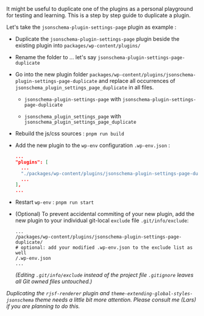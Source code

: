 It might be useful to duplicate one of the plugins as a personal playground for testing and learning. This is a step by step guide to duplicate a plugin.

Let's take the `jsonschema-plugin-settings-page` plugin as example :

- Duplicate the `jsonschema-plugin-settings-page` plugin beside the existing plugin into `packages/wp-content/plugins/`

- Rename the folder to ... let's say `jsonschema-plugin-settings-page-duplicate`

- Go into the new plugin folder `packages/wp-content/plugins/jsonschema-plugin-settings-page-duplicate` and replace all occurrences of  `jsonschema_plugin_settings_page_duplicate` in all files.

  - `jsonschema-plugin-settings-page` with `jsonschema-plugin-settings-page-duplicate`

  - `jsonschema_plugin_settings_page` with `jsonschema_plugin_settings_page_duplicate`

- Rebuild the js/css sources : `pnpm run build`

- Add the new plugin to the `wp-env` configuration `.wp-env.json` :

  ```json
  ...
  "plugins": [
    ...
    "./packages/wp-content/plugins/jsonschema-plugin-settings-page-duplicate/",
    ...
  ],
  ...
  ```

- Restart `wp-env` : `pnpm run start`

- (Optional) To prevent accidental commiting of your new plugin, add the new plugin to your individual git-local `exclude` file `.git/info/exclude`:

  ```
  ...
  /packages/wp-content/plugins/jsonschema-plugin-settings-page-duplicate/
  # optional: add your modified .wp-env.json to the exclude list as well
  /.wp-env.json
  ...
  ```

  _(Editing `.git/info/exclude` instead of the project file `.gitignore` leaves all Git owned files untouched.)_

_Duplicating the `rjsf-renderer` plugin and `theme-extending-global-styles-jsonschema` theme needs a little bit more attention. Please consult me (Lars) if you are planning to do this._
